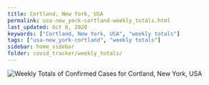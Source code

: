 ```yaml
---
title: Cortland, New York, USA
permalink: usa-new_york-cortland-weekly_totals.html
last_updated: Oct 8, 2020
keywords: ["Cortland, New York, USA", "weekly totals"]
tags: ["usa-new_york-cortland", "weekly totals"]
sidebar: home_sidebar
folder: covid_tracker/weekly_totals/
---
```


![Weekly Totals of Confirmed Cases for Cortland, New York, USA](images/graphs/usa-new_york-cortland-weekly_totals_graph.png)
